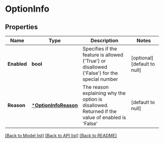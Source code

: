# OptionInfo

## Properties
Name | Type | Description | Notes
------------ | ------------- | ------------- | -------------
**Enabled** | **bool** | Specifies if the feature is allowed (&#39;True&#39;) or disallowed (&#39;False&#39;) for the special number | [optional] [default to null]
**Reason** | [***OptionInfoReason**](OptionInfoReason.md) | The reason explaining why the option is disallowed. Returned if the value of enabled is &#39;False&#39; | [default to null]

[[Back to Model list]](../README.md#documentation-for-models) [[Back to API list]](../README.md#documentation-for-api-endpoints) [[Back to README]](../README.md)



